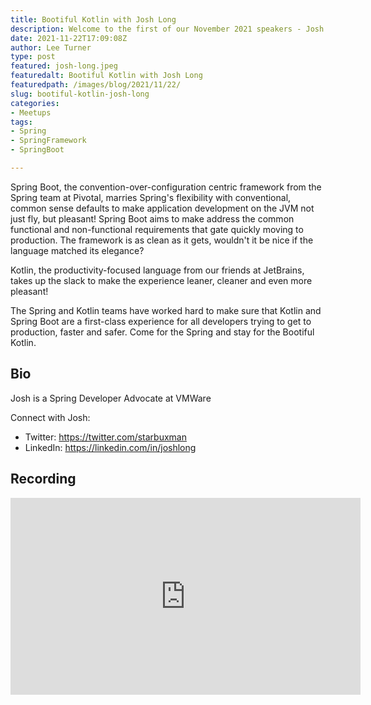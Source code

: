 ```yaml
---
title: Bootiful Kotlin with Josh Long
description: Welcome to the first of our November 2021 speakers - Josh Long
date: 2021-11-22T17:09:08Z
author: Lee Turner
type: post
featured: josh-long.jpeg
featuredalt: Bootiful Kotlin with Josh Long
featuredpath: /images/blog/2021/11/22/
slug: bootiful-kotlin-josh-long
categories:
- Meetups
tags:
- Spring
- SpringFramework
- SpringBoot

---
```


Spring Boot, the convention-over-configuration centric framework from the Spring team at Pivotal, marries Spring's flexibility with conventional, common sense defaults to make application development on the JVM not just fly, but pleasant! Spring Boot aims to make address the common functional and non-functional requirements that gate quickly moving to production. The framework is as clean as it gets, wouldn't it be nice if the language matched its elegance?

Kotlin, the productivity-focused language from our friends at JetBrains, takes up the slack to make the experience leaner, cleaner and even more pleasant!

The Spring and Kotlin teams have worked hard to make sure that Kotlin and Spring Boot are a first-class experience for all developers trying to get to production, faster and safer. Come for the Spring and stay for the Bootiful Kotlin.

## Bio

Josh is a Spring Developer Advocate at VMWare

Connect with Josh:

* Twitter: https://twitter.com/starbuxman
* LinkedIn: https://linkedin.com/in/joshlong

## Recording

<iframe width="560" height="315" src="https://www.youtube.com/embed/IQ-Rmi9yNH8" title="YouTube video player" frameborder="0" allow="accelerometer; autoplay; clipboard-write; encrypted-media; gyroscope; picture-in-picture" allowfullscreen></iframe>